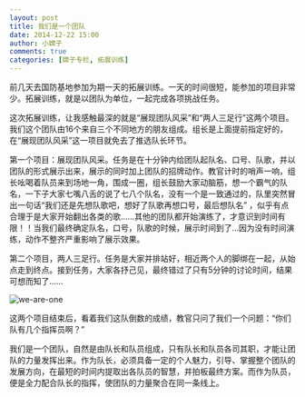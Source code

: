 ```yaml
---
layout: post
title: 我们是一个团队
date: 2014-12-22 15:00
author: 小嫦子
comments: true
categories: [嫦子专栏, 拓展训练]
---
```

前几天去国防基地参加为期一天的拓展训练。一天的时间很短，能参加的项目非常少。拓展训练，就是以团队为单位，一起完成各项挑战任务。

这次拓展训练，让我感触最深的就是“展现团队风采”和“两人三足行”这两个项目。我们这个团队由16个来自三个不同地方的朋友组成。组长是上面提前指定好的，在“展现团队风采”这一项目就免去了推选队长环节。

<!--more-->

第一个项目：展现团队风采。任务是在十分钟内给团队起队名、口号、队歌，并以团队的形式展示出来，展示的同时加上团队的招牌动作。教官计时的哨声一响，组长吆喝着队员来到场地一角，围成一圈，组长鼓励大家动脑筋，想一个霸气的队名，一下子大家七嘴八舌的说了七八个队名，没有一个是一致通过的，队里突然冒出一句话“我们还是先想队歌吧，想好了队歌再想口号，最后想队名” ，似乎有点合理于是大家开始翻出各类的歌……其他的团队都开始演练了，才意识到时间有限！！当我们最终确定队名，口号，队歌的时候，展示时间到了…因为没有时间演练，动作不整齐严重影响了展示效果。

第二个项目，两人三足行。任务是大家并排站好，相近两个人的脚绑在一起，从始点走到终点。接到任务，大家各抒己见，最终错过了只有5分钟的讨论时间，结果可想而知了……

<img src="//cyhour.com/wp-content/uploads/2014/12/we-are-one.jpg" alt=" we-are-one " />

这两个项目结束后，看着我们这队倒数的成绩，教官只问了我们一个问题：“你们队有几个指挥员啊？”

我们是一个团队，自然是由队长和队员组成，只有队长和队员各司其职，才能让团队的力量发挥出来。作为队长，必须具备一定的个人魅力，引导、掌握整个团队的发展方向，在最短的时间内提取出各队员的智慧，并拍板最终方案。而作为队员，便是全力配合队长的指挥，使团队的力量聚合在同一条线上。
